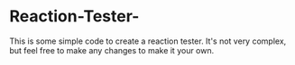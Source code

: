 # Reaction-Tester-
This is some simple code to create a reaction tester. It's not very complex, but feel free to make any changes to make it your own. 
